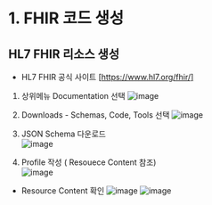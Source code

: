 # 1. FHIR 코드 생성
## HL7 FHIR 리소스 생성
* HL7 FHIR 공식 사이트
[https://www.hl7.org/fhir/]
1. 상위메뉴 Documentation 선택
![image](https://user-images.githubusercontent.com/91245647/153968440-7723ccf2-faf5-4508-84b4-e4b319b6b774.png)

2. Downloads - Schemas, Code, Tools 선택
![image](https://user-images.githubusercontent.com/91245647/153968868-099f38fb-a72b-4d5e-aafe-5715bbf81628.png)

3. JSON Schema 다운로드   
![image](https://user-images.githubusercontent.com/91245647/153969153-4c199b9b-e5fc-4a57-9636-e0f69620e3fe.png)

4. Profile 작성 ( Resouece Content 참조)   
![image](https://user-images.githubusercontent.com/91245647/153972397-c4cd6890-1ce5-4bc8-983b-3c5b325faa85.png)
* Resource Content 확인
![image](https://user-images.githubusercontent.com/91245647/153972472-dcc893cf-105b-45a3-ad29-8e7eda3b66a5.png)
![image](https://user-images.githubusercontent.com/91245647/153972495-99b11958-2f90-46a2-8956-84a921cc582d.png)

